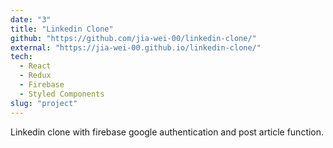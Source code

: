 ```yaml
---
date: "3"
title: "Linkedin Clone"
github: "https://github.com/jia-wei-00/linkedin-clone/"
external: "https://jia-wei-00.github.io/linkedin-clone/"
tech:
  - React
  - Redux
  - Firebase
  - Styled Components
slug: "project"
---
```


Linkedin clone with firebase google authentication and post article function.
